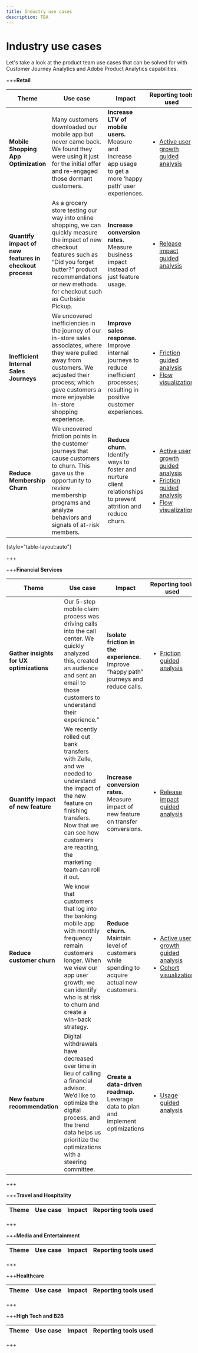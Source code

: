 ```yaml
---
title: Industry use cases
description: TBA
---
```

# Industry use cases

Let's take a look at the product team use cases that can be solved for with Customer Journey Analytics and Adobe Product Analytics capabilities. 

+++**Retail**

| Theme | Use case | Impact | Reporting tools used |
| --- | --- | --- | --- |
| **Mobile Shopping App Optimization** | Many customers downloaded our mobile app but never came back. We found they were using it just for the initial offer and re-engaged those dormant customers. | **Increase LTV of mobile users.** Measure and increase app usage to get a more ‘happy path’ user experiences. | <ul><li> [Active user growth guided analysis](types/active.md) </li></ul> |
| **Quantify impact of new features in checkout process** | As a grocery store testing our way into online shopping, we can quickly measure the impact of new checkout features such as “Did you forget butter?” product recommendations or new methods for checkout such as Curbside Pickup. | **Increase conversion rates.** Measure business impact instead of just feature usage. | <ul><li> [Release impact guided analysis](types/release.md) </li></ul> |
| **Inefficient Internal Sales Journeys** | We uncovered inefficiencies in the journey of our in-store sales associates, where they were pulled away from customers. We adjusted their process; which gave customers a more enjoyable in-store shopping experience. | **Improve sales response.** Improve internal journeys to reduce inefficient processes; resulting in positive customer experiences. | <ul><li> [Friction guided analysis](types/friction.md) </li><li> [Flow visualization](../analysis-workspace/visualizations/c-flow/flow.md) </li></ul> |
| **Reduce Membership Churn** | We uncovered friction points in the customer journeys that cause customers to churn. This gave us the opportunity to review membership programs and analyze behaviors and signals of at-risk members. | **Reduce churn.** Identify ways to foster and nurture client relationships  to prevent attrition and reduce churn. | <ul><li> [Active user growth guided analysis](types/active.md) </li><li> [Friction guided analysis](types/friction.md) </li><li> [Flow visualization](visualizations/c-flow/flow.md) </li></ul> |

{style="table-layout:auto"}

+++

+++**Financial Services**

| Theme | Use case | Impact | Reporting tools used |
| --- | --- | --- | --- |
| **Gather insights for UX optimizations** | Our 5-step mobile claim process was driving calls into the call center. We quickly analyzed this, created an audience and sent an email to those customers to understand their experience." | **Isolate friction in the experience.** Improve “happy path” journeys and reduce calls. | <ul><li> [Friction guided analysis](types/friction.md) </li></ul> |
| **Quantify impact of new feature** | We recently rolled out bank transfers with Zelle, and we needed to understand the impact of the new feature on finishing transfers. Now that we can see how customers are reacting, the marketing team can roll it out. | **Increase conversion rates.** Measure impact of new feature on transfer conversions. | <ul><li> [Release impact guided analysis](types/release.md) </li></ul> |
| **Reduce customer churn** | We know that customers that log into the banking mobile app with monthly frequency remain customers longer. When we view our app user growth, we can identify who is at risk to churn and create a win-back strategy. | **Reduce churn.** Maintain level of customers while spending to acquire actual new customers. | <ul><li> [Active user growth guided analysis](types/active.md) </li><li> [Cohort visualization](../analysis-workspace/visualizations/cohort-table/cohort-analysis.md) </li></ul> |
| **New feature recommendation** | Digital withdrawals have decreased over time in lieu of calling a financial advisor. We’d like to optimize the digital process, and the trend data helps us prioritize the optimizations with a steering committee. | **Create a data-driven roadmap.** Leverage data to plan and implement optimizations | <ul><li> [Usage guided analysis](types/usage.md) </li></ul> |

+++

+++**Travel and Hospitality**

| Theme | Use case | Impact | Reporting tools used |
| --- | --- | --- | --- |

+++

+++**Media and Entertainment**

| Theme | Use case | Impact | Reporting tools used |
| --- | --- | --- | --- |


+++

+++**Healthcare**

| Theme | Use case | Impact | Reporting tools used |
| --- | --- | --- | --- |


+++

+++**High Tech and B2B**

| Theme | Use case | Impact | Reporting tools used |
| --- | --- | --- | --- |


+++
